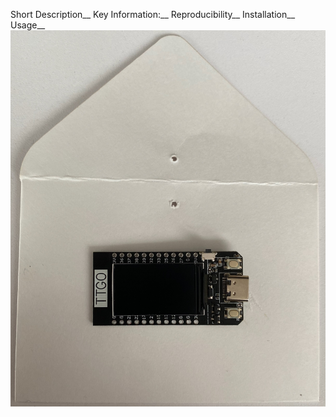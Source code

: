 Short Description__
Key Information:__
Reproducibility__
Installation__
Usage__
![Alt text](images/IMG_3211.jpeg?raw=true "IMG_3211")

